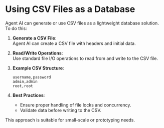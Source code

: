# Using CSV Files as a Database

Agent AI can generate or use CSV files as a lightweight database solution. To do this:

1. **Generate a CSV File**:  
	Agent AI can create a CSV file with headers and initial data.

2. **Read/Write Operations**:  
	Use standard file I/O operations to read from and write to the CSV file.

3. **Example CSV Structure**:
	```csv
	username,password
	admin,admin
	root,root
	```

4. **Best Practices**:  
	- Ensure proper handling of file locks and concurrency.
	- Validate data before writing to the CSV.

This approach is suitable for small-scale or prototyping needs.